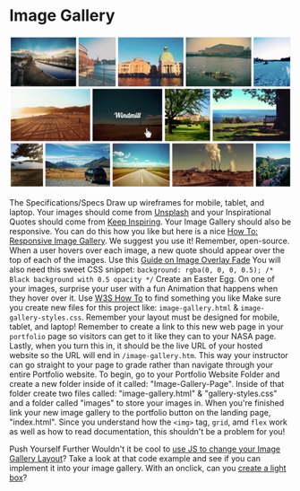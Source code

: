 # Image Gallery

![image-gallery-wireframing-challenge](./../../../docs/images/image-gallery-wireframing-challenge.png)

The Specifications/Specs
Draw up wireframes for mobile, tablet, and laptop.
Your images should come from [Unsplash](https://unsplash.com/) and your Inspirational Quotes should come from [Keep Inspiring](https://www.keepinspiring.me/positive-inspirational-life-quotes/).
Your Image Gallery should also be responsive. You can do this how you like but here is a nice [How To: Responsive Image Gallery](https://www.w3schools.com/howto/howto_css_image_grid_responsive.asp). We suggest you use it! Remember, open-source.
When a user hovers over each image, a new quote should appear over the top of each of the images.
Use this [Guide on Image Overlay Fade](https://www.w3schools.com/howto/tryit.asp?filename=tryhow_css_image_overlay_fade)
You will also need this sweet CSS snippet: `background: rgba(0, 0, 0, 0.5); /* Black background with 0.5 opacity */`
Create an Easter Egg. On one of your images, surprise your user with a fun Animation that happens when they hover over it. Use [W3S How To](https://www.w3schools.com/howto/) to find something you like
Make sure you create new files for this project like: `image-gallery.html` & `image-gallery-styles.css`.
Remember your layout must be designed for mobile, tablet, and laptop!
Remember to create a link to this new web page in your `portfolio` page so visitors can get to it like they can to your NASA page.
Lastly, when you turn this in, it should be the live URL of your hosted website so the URL will end in `/image-gallery.htm`. This way your instructor can go straight to your page to grade rather than navigate through your entire Portfolio website.
To begin, go to your Portfolio Website Folder and create a new folder inside of it called: "Image-Gallery-Page". Inside of that folder create two files called: "image-gallery.html" & "gallery-styles.css" and a folder called "images" to store your images in.
When you're finished link your new image gallery to the portfolio button on the landing page, "index.html".
Since you understand how the `<img>` tag, `grid`, amd `flex` work as well as how to read documentation, this shouldn't be a problem for you!

Push Yourself Further
Wouldn't it be cool to [use JS to change your Image Gallery Layout](https://www.w3schools.com/howto/howto_js_image_grid.asp)? Take a look at that code example and see if you can implement it into your image gallery.
With an onclick, can you [create a light box](https://www.w3schools.com/howto/howto_js_lightbox.asp)?
